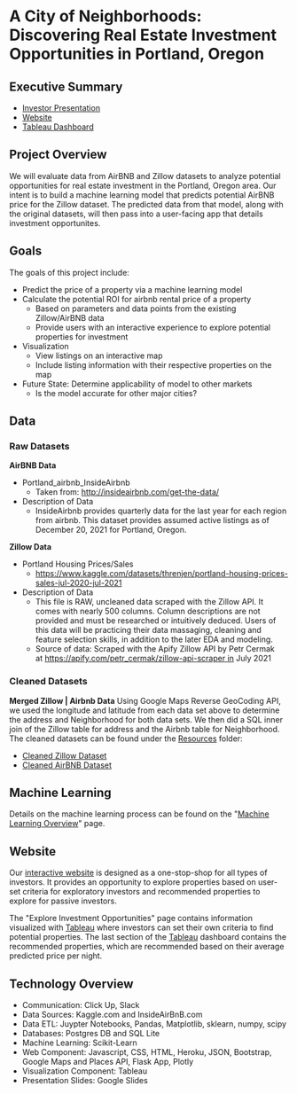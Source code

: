 # A City of Neighborhoods: Discovering Real Estate Investment Opportunities in Portland, Oregon

## Executive Summary
* [Investor Presentation](https://docs.google.com/presentation/d/198GWH3660tuCBZ9znKDuYYyTH_VFLki2wxeM7Go8K9k/edit?usp=sharing)
* [Website](https://portland-airbnb-zillow-finder.herokuapp.com/)
* [Tableau Dashboard](https://public.tableau.com/views/PortlandAirBNBZillow/Story1?:language=en-US&publish=yes&:display_count=n&:origin=viz_share_link)

## Project Overview
We will evaluate data from AirBNB and Zillow datasets to analyze potential opportunities for real estate investment in the Portland, Oregon area. Our intent is to build a machine learning model that predicts potential AirBNB price for the Zillow dataset. The predicted data from that model, along with the original datasets, will then pass into a user-facing app that details investment opportunites.

## Goals
The goals of this project include:
* Predict the price of a property via a machine learning model
* Calculate the potential ROI for airbnb rental price of a property
   * Based on parameters and data points from the existing Zillow/AirBNB data
   * Provide users with an interactive experience to explore potential properties for investment
* Visualization
   * View listings on an interactive map
   * Include listing information with their respective properties on the map
* Future State: Determine applicability of model to other markets
   * Is the model accurate for other major cities?

## Data
### Raw Datasets
**AirBNB Data**
* Portland_airbnb_InsideAirbnb
   * Taken from: http://insideairbnb.com/get-the-data/
* Description of Data
   * InsideAirbnb provides quarterly data for the last year for each region from airbnb. This dataset provides assumed active listings as of December 20, 2021 for Portland, Oregon.

**Zillow Data**
* Portland Housing Prices/Sales
   * https://www.kaggle.com/datasets/threnjen/portland-housing-prices-sales-jul-2020-jul-2021
* Description of Data
   * This file is RAW, uncleaned data scraped with the Zillow API. It comes with nearly 500 columns. Column descriptions are not provided and must be researched or intuitively deduced. Users of this data will be practicing their data massaging, cleaning and feature selection skills, in addition to the later EDA and modeling.
   * Source of data: Scraped with the Apify Zillow API by Petr Cermak at https://apify.com/petr_cermak/zillow-api-scraper in July 2021

### Cleaned Datasets
**Merged Zillow | Airbnb Data**
Using Google Maps Reverse GeoCoding API, we used the longitude and latitude from each data set above to determine the address and Neighborhood for both data sets. We then did a SQL inner join of the Zillow table for address and the Airbnb table for Neighborhood. The cleaned datasets can be found under the [Resources](https://github.com/tonywang3571/Final_Project_Repo/tree/master/Resources) folder:
* [Cleaned Zillow Dataset](https://github.com/tonywang3571/Final_Project_Repo/blob/master/Resources/cleaned_zillow_google_api.csv)
* [Cleaned AirBNB Dataset](https://github.com/tonywang3571/Final_Project_Repo/blob/master/Resources/cleaned_arbnb_google_api.csv)

## Machine Learning
Details on the machine learning process can be found on the "[Machine Learning Overview](https://github.com/tonywang3571/Final_Project_Repo/blob/master/Machine%20Learning/MachineLearning_Overview.md)" page.

## Website
Our [interactive website](https://portland-airbnb-zillow-finder.herokuapp.com/) is designed as a one-stop-shop for all types of investors. It provides an opportunity to explore properties based on user-set criteria for exploratory investors and recommended properties to explore for passive investors.

The "Explore Investment Opportunities" page contains information visualized with [Tableau](https://public.tableau.com/views/PortlandAirBNBZillow/Story1?:language=en-US&publish=yes&:display_count=n&:origin=viz_share_link) where investors can set their own criteria to find potential properties. The last section of the [Tableau](https://public.tableau.com/views/PortlandAirBNBZillow/Story1?:language=en-US&publish=yes&:display_count=n&:origin=viz_share_link) dashboard contains the recommended properties, which are recommended based on their average predicted price per night.

## Technology Overview

* Communication: Click Up, Slack
* Data Sources: Kaggle.com and InsideAirBnB.com
* Data ETL: Juypter Notebooks, Pandas, Matplotlib, sklearn, numpy, scipy
* Databases: Postgres DB and SQL Lite
* Machine Learning: Scikit-Learn
* Web Component: Javascript, CSS, HTML, Heroku, JSON, Bootstrap, Google Maps and Places API, Flask App, Plotly
* Visualization Component: Tableau
* Presentation Slides: Google Slides